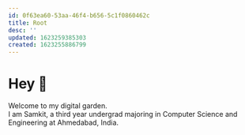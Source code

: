 ```yaml
---
id: 0f63ea60-53aa-46f4-b656-5c1f0860462c
title: Root
desc: ''
updated: 1623259385303
created: 1623255886799
---
```

# Hey 👋

Welcome to my digital garden.  
I am Samkit, a third year undergrad majoring in Computer Science and Engineering at Ahmedabad, India.
